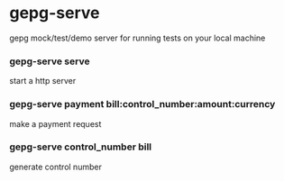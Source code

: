 # gepg-serve
gepg mock/test/demo server for running tests on your local machine

### gepg-serve serve
start a http server

### gepg-serve payment bill:control_number:amount:currency
make a payment request

### gepg-serve control_number bill
generate control number
